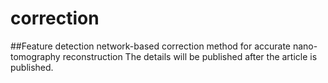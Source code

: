 # correction
##Feature detection network-based correction method for accurate nano-tomography reconstruction
The details will be published after the article is published.
